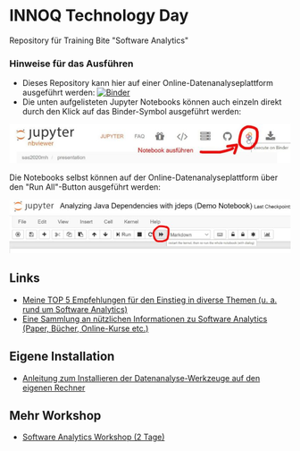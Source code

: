 # INNOQ Technology Day

Repository für Training Bite "Software Analytics"


### Hinweise für das Ausführen

- Dieses Repository kann hier auf einer Online-Datenanalyseplattform ausgeführt werden: [![Binder](http://mybinder.org/badge.svg)](http://mybinder.org/repo/innoq/mhitd2020)
- Die unten aufgelisteten Jupyter Notebooks können auch einzeln direkt durch den Klick auf das Binder-Symbol ausgeführt werden: 

![](assets/binderhub_start.jpg)

Die Notebooks selbst können auf der Online-Datenanalyseplattform über den "Run All"-Button ausgeführt werden:

![](assets/run_all.jpg)


## Links

* [Meine TOP 5 Empfehlungen für den Einstieg in diverse Themen (u. a. rund um Software Analytics)](https://www.feststelltaste.de/category/top5/)
* [Eine Sammlung an nützlichen Informationen zu Software Analytics (Paper, Bücher, Online-Kurse etc.)](<https://github.com/feststelltaste/awesome-software-analytics/>)


## Eigene Installation

* [Anleitung zum Installieren der Datenanalyse-Werkzeuge auf den eigenen Rechner](https://www.feststelltaste.de/saw/)


## Mehr Workshop

* [Software Analytics Workshop (2 Tage)](https://www.innoq.com/de/trainings/software-analytics/)
